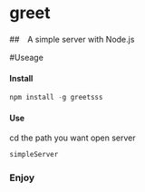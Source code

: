 # greet
##　A simple server with Node.js

#Useage

#### Install
```JavaScript
npm install -g greetsss
```

#### Use
cd the path you want open server

```JavaScript
simpleServer
```

### Enjoy
